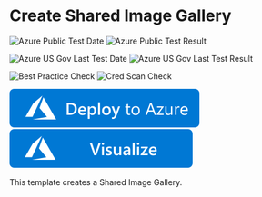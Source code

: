 # Create Shared Image Gallery

![Azure Public Test Date](https://azurequickstartsservice.blob.core.windows.net/badges/101-sig-create/PublicLastTestDate.svg)
![Azure Public Test Result](https://azurequickstartsservice.blob.core.windows.net/badges/101-sig-create/PublicDeployment.svg)

![Azure US Gov Last Test Date](https://azurequickstartsservice.blob.core.windows.net/badges/101-sig-create/FairfaxLastTestDate.svg)
![Azure US Gov Last Test Result](https://azurequickstartsservice.blob.core.windows.net/badges/101-sig-create/FairfaxDeployment.svg)

![Best Practice Check](https://azurequickstartsservice.blob.core.windows.net/badges/101-sig-create/BestPracticeResult.svg)
![Cred Scan Check](https://azurequickstartsservice.blob.core.windows.net/badges/101-sig-create/CredScanResult.svg)

[![Deploy To Azure](https://raw.githubusercontent.com/Azure/azure-quickstart-templates/master/1-CONTRIBUTION-GUIDE/images/deploytoazure.svg?sanitize=true)]("https://portal.azure.com/#create/Microsoft.Template/uri/https%3A%2F%2Fraw.githubusercontent.com%2FAzure%2Fazure-quickstart-templates%2Fmaster%2F101-sig-create%2Fazuredeploy.json")
[![Visualize](https://raw.githubusercontent.com/Azure/azure-quickstart-templates/master/1-CONTRIBUTION-GUIDE/images/visualizebutton.svg?sanitize=true)]("http://armviz.io/#/?load=https%3A%2F%2Fraw.githubusercontent.com%2FAzure%2Fazure-quickstart-templates%2Fmaster%2F101-sig-create%2Fazuredeploy.json")

This template creates a Shared Image Gallery.
